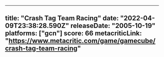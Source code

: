 
---
title: "Crash Tag Team Racing"
date: "2022-04-09T23:38:28.590Z"
releaseDate: "2005-10-19"
platforms: ["gcn"]
score: 66
metacriticLink: "https://www.metacritic.com/game/gamecube/crash-tag-team-racing"
---

